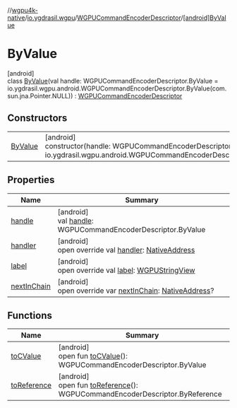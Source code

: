 //[wgpu4k-native](../../../../index.md)/[io.ygdrasil.wgpu](../../index.md)/[WGPUCommandEncoderDescriptor](../index.md)/[[android]ByValue](index.md)

# ByValue

[android]\
class [ByValue](index.md)(val handle: WGPUCommandEncoderDescriptor.ByValue = io.ygdrasil.wgpu.android.WGPUCommandEncoderDescriptor.ByValue(com.sun.jna.Pointer.NULL)) : [WGPUCommandEncoderDescriptor](../index.md)

## Constructors

| | |
|---|---|
| [ByValue](-by-value.md) | [android]<br>constructor(handle: WGPUCommandEncoderDescriptor.ByValue = io.ygdrasil.wgpu.android.WGPUCommandEncoderDescriptor.ByValue(com.sun.jna.Pointer.NULL)) |

## Properties

| Name | Summary |
|---|---|
| [handle](handle.md) | [android]<br>val [handle](handle.md): WGPUCommandEncoderDescriptor.ByValue |
| [handler](handler.md) | [android]<br>open override val [handler](handler.md): [NativeAddress](../../../ffi/-native-address/index.md) |
| [label](label.md) | [android]<br>open override val [label](label.md): [WGPUStringView](../../-w-g-p-u-string-view/index.md) |
| [nextInChain](next-in-chain.md) | [android]<br>open override var [nextInChain](next-in-chain.md): [NativeAddress](../../../ffi/-native-address/index.md)? |

## Functions

| Name | Summary |
|---|---|
| [toCValue](../[android]to-c-value.md) | [android]<br>open fun [toCValue](../[android]to-c-value.md)(): WGPUCommandEncoderDescriptor.ByValue |
| [toReference](../to-reference.md) | [android]<br>open fun [toReference](../to-reference.md)(): WGPUCommandEncoderDescriptor.ByReference |